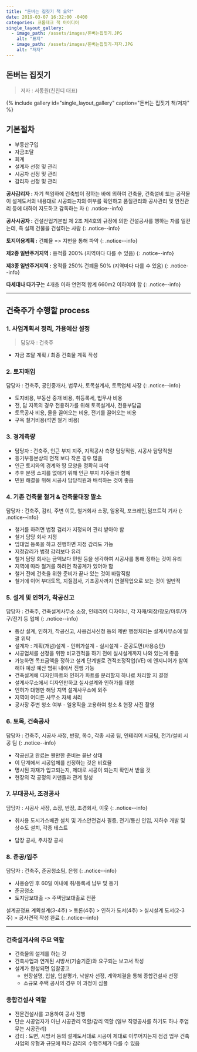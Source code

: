 ```yaml
---
title: "돈버는 집짓기 책 요약"
date: 2019-03-07 16:32:00 -0400
categories: 프롭테크 책 아이디어
single_layout_gallery:
  - image_path: /assets/images/돈버는집짓기.JPG
    alt: "표지"
  - image_path: /assets/images/돈버는집짓기-저자.JPG
    alt: "저자"
---
```


## 돈버는 집짓기
> 저자 : 서동원(친친디 대표)


{% include gallery id="single_layout_gallery" caption="돈버는 집짓기 책/저자" %}

## 기본절차
- 부동산구입
- 자금조달
- 회계
- 설계자  선정  및  관리
- 시공자  선정  및  관리
- 감리자  선정  및  관리

**공사감리자 :** 자기  책임하에  건축법이  정하는  바에  의하여  건축물, 건축설비  또는  공작물이  설계도서의  내용대로  시공되는지의  여부를  확인하고  품질관리와  공사관리  및  안전관리  등에  대하여  지도하고  감독하는  자
{: .notice--info}

**공사시공자 :** 건설산업기본법  제 2조  제4호의  규정에  의한  건설공사를  행하는  자를  일컫는데, 즉  실제  건물을  건설하는  사람
{: .notice--info}

**토지이용계획 :** 건폐율 => 지번을  통해  파악
{: .notice--info}

**제2종  일반주거지역 :** 용적률 200% (지역마다 다를 수 있음)
{: .notice--info}

**제3종  일반주거지역 :** 용적률 250% 건폐율 50% (지역마다 다를 수 있음)
{: .notice--info}

**다세대나  다가구**는 4개층  이하  연면적  합계 660m2 이하여야 함
{: .notice--info}

---

## 건축주가 수행할 process
### 1.  사업계획서  정리, 가용예산  설정
>   담당자 : 건축주

-   자금  조달  계획 / 최종  건축물  계획  작성

### 2.  토지매입

담당자 : 건축주, 공인중개사, 법무사, 토목설계사, 토목업체  사장
{: .notice--info}

-   토지비용, 부동산  중개  비용, 취등록세, 법무사  비용
-   전, 답  지목의  경우  전용허가를  위해  토목설계사, 전용부담금
-   토목공사  비용, 물을  끌어오는  비용, 전기를  끌어오는  비용
-   구옥  철거비용(석면  철거  비용)

### 3.  경계측량

-   담당자 : 건축주, 인근  부지  지주, 지적공사  측량  담당직원, 시공사  담당직원
-   등기부등본상의  면적  보다  작은  경우  많음
-   인근  토지와의  경계와  땅  모양을  정확히  파악
-   추후  분쟁  소지를  없애기  위해  인근  부지  지주들과  함께
-   민원  해결을  위해  시공사  담당직원과  배석하는  것이  좋음

### 4.  기존  건축물  철거 & 건축물대장  말소

담당자 : 건축주, 감리, 주변  이웃, 철거회사  소장, 일용직, 포크레인,덤프트럭  기사
{: .notice--info}

-   철거를  하려면  법정  검리가  지정되어  관리  받아야  함
-   철거  담당  회사  지정
-   임대업  등록을  하고  진행하면  지정  감리도  가능
-   지정감리가  법정  감리보다  유리
-   철거  담당  회사는  금액보다  민원  등을  생각하여  시공사를  통해  정하는  것이  유리
-   지역에  따라  철거를  하려면  착공계가  있어야  함
-   철거  전에  건축을  위한  준비가  끝나  있는  것이  바람직함
-   철거에  이어  부대토목, 지질검사, 기초공사까지  연결작업으로  보는  것이  일반적

### 5.  설계  및  인허가, 착공신고

담당자 : 건축주, 건축설계사무소  소장, 인테리어  디자이너, 각  자재/외장/창오/마루/가구/전기  등  업체
{: .notice--info}

-   통상  설계, 인허가, 착공신고, 사용검사신청  등의  제반  행정처리는  설계사무소에  일괄  위탁
-   설계자 : 계획(개념)설계 - 인허가설계 - 실시설계 - 준공도면(사용승인)
-   시공업체를  선정을  위한  비교견적을  하기  전에  실시설계까지  나와  있는게  좋음
-   가능하면  목표금액을  정하고  설계  단계별로  견적조정작업(VE) 에  엔지니어가  참여해야  예상  예산  범위  내에서  진행  가능
-   건축설계에  디자인파트와  인허가  파트를  분리할지  하나로  처리할  지  결정
-   설계사무소에서  디자인만하고  실시설계와  인허가를  대행
-   인허가  대행만  해당  지역  설계사무소에  외주
-   지역이  어디든  사무소  자체  처리
-   공사장  주변  청소  여부 - 일용직을  고용하여  청소 & 현장  사진  촬영

### 6.  토목, 건축공사
담당자 : 건축주, 시공사 사정, 반장, 목수, 각종 시공 팀, 인테리어 시공팀, 전기/설비 시공 팀
{: .notice--info}

-   착공신고  완료는  웬만한  준비는  끝난  상태
-   이  단계에서  시공업체를  선정하는  것은  비효율
-   명시된  자재가  입고되는지, 제대로  시공이  되는지  확인서  받을  것
-   현장의  각  공정의  키맨들과  관계  형성

### 7.  부대공사, 조경공사
담당자 : 시공사 사장, 소장, 반장, 조경회사, 이웃
{: .notice--info}

-   취사용  도시가스배관  설치  및  가스안전검사  필증, 전기/통신  인입, 지하수  개발  및  상수도  설치, 각종  테스트

-   담장  공사, 주차장  공사

### 8.  준공/입주
담당자 : 건축주, 준공청소팀, 은행
{: .notice--info}

-   사용승인  후 60일  이내에  취/등록세  납부  및  등기
-   준공청소
-   토지담보대출 -> 주택담보대출로  전환


설계공정표
계획설계(3-4주) > 토론(4주) > 인허가  도서(4주) > 실시설계  도서(2-3주) > 공사견적  작성  완료
{: .notice--info}

---

### 건축설계사의 주요 역할
- 건축물의 설계를 하는 것
- 건축사업과 연계된 시방서(기술기준)와 요구되는 보고서 작성
- 설계가 완성되면 입찰공고
  *	현장설명, 입찰, 입찰평가, 낙찰자 선정, 계약체결을 통해 종합건설사 선정
  * 소규모 주택 공사의 경우 이 과정이 심플

### 종합건설사 역할
- 전문건설사를 고용하여 공사 진행
- 단순 시공업자가 아닌 시공관리 역할/감리 역할 (일부 직영공사를 하기도 하나 주업무는 시공관리)
- 감리 : 도면, 시방서 등의 설계도서대로 시공이 제대로 이루어지는지 점검 업무
건축사업의 유형과 규모에 따라 감리의 수행주체가 다를 수 있음